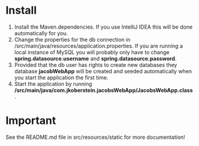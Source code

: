 #  Install
1. Install the Maven.dependencies. If you use IntelliJ IDEA this will be done automatically for you.
2. Change the properties for the db connection in  /src/main/java/resources/application.properties. If you are running a local instance of MySQL you will probably only have to change **spring.datasource.username** and 
   **spring.datasource.password**.
3. Provided that the db user has rights to create new databases they database **jacobWebApp** will be created and seeded automatically when you start the application the first time.
4. Start the application by running **/src/main/java/com.jkoberstein.jacobsWebApp/JacobsWebApp.class**.

# Important
See the README.md file in src/resources/static for more documentation!
